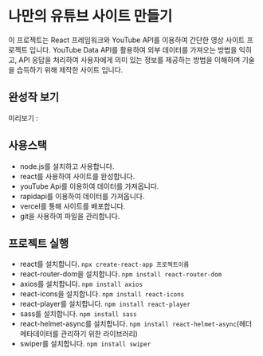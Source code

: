 # 나만의 유튜브 사이트 만들기

이 프로젝트는 React 프레임워크와 YouTube API를 이용하여 간단한 영상 사이트 프로젝트 입니다. YouTube Data API를 활용하여 외부 데이터를 가져오는 방법을 익히고, 
API 응답을 처리하여 사용자에게 의미 있는 정보를 제공하는 방법을 이해하며 기술을 습득하기 위해 제작한 사이트 입니다.

## 완성작 보기
미리보기 : 

## 사용스택
- node.js를 설치하고 사용합니다. 
- react를 사용하여 사이트를 완성합니다. 
- youTube Api를 이용하여 데이터를 가져옵니다.
- rapidapi를 이용하여 데이터를 가져옵니다.
- vercel를 통해 사이트를 배포합니다.
- git을 사용하여 파일을 관리합니다.

## 프로젝트 실행
- react를 설치합니다. `npx create-react-app 프로젝트이름`
- react-router-dom을 설치합니다. `npm install react-router-dom`
- axios를 설치합니다. `npm install axios`
- react-icons을 설치합니다. `npm install react-icons`
- react-player를 설치합니다. `npm install react-player`
- sass를 설치합니다. `npm install sass`
- react-helmet-async를 설치합니다. `npm install react-helmet-async`(헤더 메타데이터를 관리하기 위한 라이브러리)
- swiper를 설치합니다. `npm install swiper`